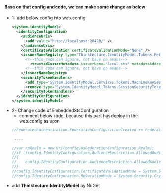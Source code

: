 #### Base on that config and code, we can make some change as below:
* 1- add below config into web.config
  ```xml
  <system.identityModel>
    <identityConfiguration>
      <audienceUris>
        <add value="http://localhost:28428/" />
      </audienceUris>  
      <certificateValidation certificateValidationMode="None" />
      <issuerNameRegistry type="Thinktecture.IdentityModel.Tokens.MetadataBasedIssuerNameRegistry, Thinktecture.IdentityModel">
        <!--this code can ignore, not have no means-->
          <trustedIssuerMetadata issuerName="local-sts" metadataAddress="http://localhost:28428/_sts/FederationMetadata/2007-06/FederationMetadata.xml" />
        <!--this code can ignore, not have no means-->
      </issuerNameRegistry>
      <securityTokenHandlers>
        <add type="System.IdentityModel.Services.Tokens.MachineKeySessionSecurityTokenHandler, System.IdentityModel.Services, Version=4.0.0.0, Culture=neutral, PublicKeyToken=b77a5c561934e089" />
        <remove type="System.IdentityModel.Tokens.SessionSecurityTokenHandler, System.IdentityModel, Version=4.0.0.0, Culture=neutral, PublicKeyToken=b77a5c561934e089" />
      </securityTokenHandlers>
    </identityConfiguration>
  </system.identityModel>
  ```
* 2-  Change code of EmbeddedStsConfiguration
    * comment below code, because this part has deploy in the web.config as upon
    ```cs
    //FederatedAuthentication.FederationConfigurationCreated += FederatedAuthentication_FederationConfigurationCreated;
    
     ....
     
    //var rpRealm = new Uri(config.WsFederationConfiguration.Realm);
    //if (!config.IdentityConfiguration.AudienceRestriction.AllowedAudienceUris.Contains(rpRealm))
    //{
    //    config.IdentityConfiguration.AudienceRestriction.AllowedAudienceUris.Add(rpRealm);
    //}
    //config.IdentityConfiguration.CertificateValidationMode = System.ServiceModel.Security.X509CertificateValidationMode.None;
    //config.IdentityConfiguration.RevocationMode = System.Security.Cryptography.X509Certificates.X509RevocationMode.NoCheck; 
    ```
* add **Thinktecture.IdentityModel** by NuGet
    
